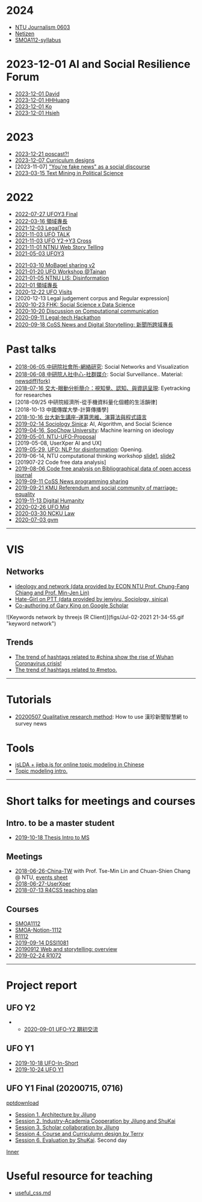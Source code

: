 # 2024
- [NTU Journalism 0603](https://docs.google.com/presentation/d/1FK2Q71AO9DiQeXe3bcqEJHxFfkgNiSuQDkXdDIOXH20/edit?usp=sharing)
- [Netizen](https://docs.google.com/presentation/d/1E-dg2aSJU_1E9Sd3o8nK5c4K_vPNyWDfpfZ9aKNfdU4/edit?usp=sharing)
- [SMOA112-syllabus](https://docs.google.com/document/d/1lo769gan9enHsRPy-K1_zIvDU9eD0KItgqg-_KQNpXM/edit?usp=sharing)

# 2023-12-01 AI and Social Resilience Forum 
- [2023-12-01 David](https://docs.google.com/presentation/d/1fFiz8XIlpiIWBDUQu9_x-nQevLgVI5m09GB7yU43Gm8/edit?usp=sharing)
- [2023-12-01 HHHuang](https://docs.google.com/presentation/d/1xcmCZ18btRcfFPJ_BUgHJbmQk1wUcAEEHrO0cDbXy3A/edit?usp=sharing)
- [2023-12-01 Ko](https://docs.google.com/presentation/d/1abzCJudPDA4AkldQPYHG2mMEG-jlpn-zwJ6j0ENHMo8/edit?usp=sharing)
- [2023-12-01 Hsieh](https://docs.google.com/presentation/d/1yPR6aZiBAYHc8xOh-eGMtBDTnp5huJlY5Aw-I1Ktmr8/edit?usp=sharing)

# 2023
- [2023-12-21 poscast?!](https://docs.google.com/presentation/d/e/2PACX-1vQcEqPI6J_5zjg-w6CGPEdX9Iu2_rwiwfGSAHDV-XBpSTsGGRX2ORv5XWJvxmxwI1OQnYCKbSNle74V/pub?start=false&loop=false&delayms=3000)
- [2023-12-07 Curriculum designs](https://docs.google.com/presentation/d/1Iuo-FbV2Zy9DXQuAri3rNpwdgjKD6dGFAxLfx72YTA0/edit?usp=sharing)
- [2023-11-07] ["You're fake news" as a social discourse](https://docs.google.com/presentation/d/1FhxgcXmuwv7gwQ58zQ6oBqGIt7RxoHoA3qqUZDsULAM/edit?usp=sharing)
- [2023-03-15 Text Mining in Political Science](https://docs.google.com/presentation/d/1X8JWQZA1qtxesCaQqT15ZOK1ZWZlVaFAdl-zQdZ69Ks/edit?usp=sharing)

# 2022
- [2022-07-27 UFOY3 Final](https://docs.google.com/presentation/d/e/2PACX-1vSgZgSUGBsUxQ_SsasUV1wvdF9Oxe5t8gDNjbSV33PAHfUQH6RoRFLMdeHvDA8UFRzywToB43OcGrm4/pub?start=false&loop=false&delayms=3000)
- [2022-03-16 領域專長](https://docs.google.com/presentation/d/1lO80VwBFuNRKoIC9gX1t-sZOGI9n735cgvq5o5IU1_I/edit?usp=sharing)
- [2021-12-03 LegalTech](https://docs.google.com/presentation/d/1GjjTw6mEuT25ANKNQR1kOwWZoh4xpUe9xMfKbV_WASg/edit?usp=sharing)
- [2021-11-03 UFO TALK](https://docs.google.com/presentation/d/e/2PACX-1vT6cABrtYAqHtN6dkMYYvworaC7vb-y9Nu5s49DYiFSxC1KYkW0GW5OO0xLmtPrBcZzaI_PdIjJFNeX/pub?start=false&loop=false&delayms=3000)
- [2021-11-03 UFO Y2->Y3 Cross](https://docs.google.com/presentation/d/e/2PACX-1vR7nQ49Rid5plO4FTAnzGITdzGs6EfYKrR2Ye7aZVXlb-q5xq1cQzYglqzmGcXP0KD0tqXxyEj1rphe/pub?start=false&loop=false&delayms=3000)
- [2021-11-01 NTNU Web Story Telling](WebStorytelling.html)
- [2021-05-03 UFOY3](https://docs.google.com/presentation/d/e/2PACX-1vQXlMTwqaNRXJR9iqoJTlgw4igVmpETBzqL3CZDjOClpzMnxwjhwdXpANH6Sc05AqGfX0s1Img2zBRS/pub?start=false&loop=false&delayms=3000)
* [2021-03-10 MoBagel sharing v2](https://docs.google.com/presentation/d/e/2PACX-1vQ4bpAtZ9KPs6rKay4YziGopW6woGa9PaSftnskti8ZsAmpxj3GFTJIOHKR1VBinQ1802DAGDX2V5S5/pub?start=false&loop=false&delayms=3000)
* [2021-01-20 UFO Workshop @Tainan](https://docs.google.com/presentation/d/e/2PACX-1vQJUST2u3lZrPzhwljUuvf-tRlEPbiqchfd05jFCaSyCKy1E5OaOJXFU0ldD2XZ0REW9UQ4nUVLkPP6/pub?start=false&loop=false&delayms=3000)
* [2021-01-05 NTNU LIS: Disinformation](https://docs.google.com/presentation/d/e/2PACX-1vT2OpWkTOwn56oGSgnk7zpWETzpGF-juk00RaG9faUJ72-d99fwY3b3dhpp1GCauKQmQjpwY5BiriMO/pub?start=false&loop=false&delayms=3000)
* [2021-01 領域專長](https://docs.google.com/presentation/d/e/2PACX-1vQRM3kS_NA5hryWTHdDDbTehTOkC5pO8P_BwQSxcRS3ILrRFIqtLGlIzOaSaYq8NQKE1YndWI0-5jV1/pub?start=false&loop=false&delayms=3000)
* [2020-12-22 UFO Visits](https://docs.google.com/presentation/d/e/2PACX-1vQJUST2u3lZrPzhwljUuvf-tRlEPbiqchfd05jFCaSyCKy1E5OaOJXFU0ldD2XZ0REW9UQ4nUVLkPP6/pub?start=false&loop=false&delayms=3000)
* [2020-12-13 Legal judgement corpus and Regular expression]
* [2020-10-23 FHK: Social Science x Data Science](https://docs.google.com/presentation/d/e/2PACX-1vTU21cemjIbU_piJ6CVMFNnDcZG9MbDTgS2KpmhNVaUD1Yhus-NYSliqzjN4PDS2fVFaw59ch9m_FVg/pub?start=false&loop=false&delayms=3000)
* [2020-10-20 Discussion on Computational communication](https://paper.dropbox.com/doc/--A90bKpulOg0EUMTPujMCNMMaAg-72xaEhf9KJMQkGTeG6cXX)
* [2020-09-11 Legal-tech Hackathon](https://docs.google.com/presentation/d/e/2PACX-1vQg2gF7skxZ91cFwcA1b-POc4AXCW0O0at7xM7yXdi0JL2WZiOPzVgFqHD38--JWQvY_jwSuN8hB7Gx/pub?start=false&loop=false&delayms=3000)
* [2020-09-18 CoSS News and Digital Storytelling: 新聞所跨域專長](https://docs.google.com/presentation/d/e/2PACX-1vQEe0auY-6DVJl5NCrJbip0QaNJFP4SsjcoefK7QQ2b5s6pk1azKvo2m63ZXI53iCpN_BZH4lZ8cT01/pub?start=false&loop=false&delayms=3000)


# Past talks

* [2018-06-05 中研院社會所-網絡研究](https://docs.google.com/presentation/d/e/2PACX-1vT9z-10g1mL8bRxgvVWcg-g_UYEr_Sa2W0hkQtQuK28jfaoGPeDS6YbeQM34zAbfvmvEmEcUbdrJhF-/pub?start=false&loop=false&delayms=3000): Social Networks and Visualization
* [2018-06-08 中研院人社中心-社群媒介](https://docs.google.com/presentation/d/e/2PACX-1vQlM-S9WEV6L-pAS_G4l-6ZbH60-x1VEqtP8_YnDTgpCSsCwn2vyy9RdBD2XLraL75FLRb2jGwdOXN3/pub?start=false&loop=false&delayms=3000): Social Surveillance.. Material: [newsdiff(fork)](http://140.112.153.64:8000/news_meta_list)
* [2018-07-16 交大-眼動分析簡介：視知覺、認知、與資訊呈現](https://docs.google.com/presentation/d/e/2PACX-1vSMO9E-X6-e7anyxPNyw1By7Ne1QhT11znB4BBTasDvogOYgkvsbL4xSo9MNDIV2m31kLLWveAeKxOV/pub?start=false&loop=false&delayms=3000): Eyetracking for researches
* [2018-09/25 中研院經濟所-從手機資料量化個體的生活韻律]
* [2018-10-13 中國傳媒大學-計算傳播學]
* [2018-10-16 台大新生講座-運算思維、演算法與程式語言](https://docs.google.com/presentation/d/e/2PACX-1vSiyB2vjMqi_UQj72tviG0Icdka-pRRmwoF6QycyBXkvDhHMMg-pzJfQwPWxhQpEKNEJ_MZswfkNDps/pub?start=false&loop=false&delayms=3000)
* [2019-02-14 Sociology Sinica](https://docs.google.com/presentation/d/11avWPH_-Vl3gm1FonGHCuPspKdOD6ASsqn8zuCx3BCw/edit?usp=sharing): AI, Algorithm, and Social Science
* [2019-04-16, SooChow University](https://docs.google.com/presentation/d/e/2PACX-1vQPNMVPCECqrUMDIim_q5ge5Pmyl2RnA-5R8zNvsrReQ9b05cBNPd7WoekVC3AWYEz2px6WAdso5zic/pub?start=false&loop=false&delayms=3000): Machine learning on ideology
* [2019-05-01, NTU-UFO-Proposal](https://docs.google.com/presentation/d/1GSaPVmkJkcBZanBNfDuncuuWrkSYD3MVwNAa_DbaP_c/edit?usp=sharing)
* [2019-05-08, UserXper AI and UX]
* [2019-05-29, UFO: NLP for disinformation](https://docs.google.com/presentation/d/1GSaPVmkJkcBZanBNfDuncuuWrkSYD3MVwNAa_DbaP_c/edit?usp=sharing): Opening.
* 2019-06-14, NTU computational thinking workshop [slide1](https://docs.google.com/presentation/d/1fHaMwmbLKQ_VZ2AmkL--KjO3L7i6BLI1kxKcqW3bHUU/edit?usp=sharing), [slide2](https://docs.google.com/presentation/d/1SXGvIacVhFSd3ZDo-bPsHSWULm7ll3-cILtrgwKFDFU/edit?usp=sharing)
* [201907-22 Code free data analysis]
* [2019-08-06 Code free analysis on Bibliographical data of open access journal](https://docs.google.com/presentation/d/e/2PACX-1vRvHIbP38BZd4vvma1y49jlFwimz1c2IkxIkILbdSmk0P9e-qodDwtC92DnbRIwcUvBo574-aN7YEG0/pub?start=false&loop=false&delayms=3000)
* [2019-09-11 CoSS News programming sharing](https://docs.google.com/presentation/d/e/2PACX-1vQEe0auY-6DVJl5NCrJbip0QaNJFP4SsjcoefK7QQ2b5s6pk1azKvo2m63ZXI53iCpN_BZH4lZ8cT01/pub?start=false&loop=false&delayms=3000)
* [2019-09-21 KMU Referendum and social community of marriage-equality](https://docs.google.com/presentation/d/e/2PACX-1vS_9LoOt4YSA7YMkdxhGLfyHoBEO6t6raY0yoIucHDTZSD1KJTyIvCGTNVyQmklgEzm29WdSt8RP_4J/pub?start=false&loop=false&delayms=3000)
* [2019-11-13 Digital Humanity](https://docs.google.com/presentation/d/e/2PACX-1vQgGylQCeeZ2OQP8Jnp5TcOlqELIVyOHrNIZwmLE3EWUeumXcuIHhLLiB11VSXbft3WRq3UL6nIzwtA/pub?start=false&loop=false&delayms=3000)
* [2020-02-26 UFO Mid](https://docs.google.com/presentation/d/e/2PACX-1vQiu3ypFlvAWbE89pFb5iWw_6TcFpaG2ftj7LxWYB2LA6EBusLWVq4gjNvmG1j-_ounVpCZjZZXHekq/pub?start=false&loop=false&delayms=3000)
* [2020-03-30 NCKU Law](https://docs.google.com/presentation/d/e/2PACX-1vT2OpWkTOwn56oGSgnk7zpWETzpGF-juk00RaG9faUJ72-d99fwY3b3dhpp1GCauKQmQjpwY5BiriMO/pub?start=false&loop=false&delayms=3000)
* [2020-07-03 gvm](https://docs.google.com/presentation/d/e/2PACX-1vSXVxGS9LZsgvx9mN-3JbCEvM5aMYM675kbNozoK3y6EuUCKzHDpyZyALNYJalHU96aPLP7bOxRZWc0/pub?start=false&loop=false&delayms=3000)


---
# VIS

## Networks

* [ideology and network (data provided by ECON NTU Prof. Chung-Fang Chiang and Prof. Min-Jen Lin)](html/fbpage_network_lv10.html)
* [Hate-Girl on PTT (data provided by jenyiyu, Sociology, sinica)](html/mention.d3.html)
* [Co-authoring of Gary King on Google Scholar](html/gking_coauthor_2.html)

![Keywords network by threejs (R Client)](figs/Jul-02-2021 21-34-55.gif "keyword network")


## Trends
* [The trend of hashtags related to #china show the rise of Wuhan Coronavirus crisis!](html/china_related_timeline.html)
* [The trend of hashtags related to #metoo.](html/metoo_related_timeline.html)

---
# Tutorials
* [20200507 Qualitative research method](https://paper.dropbox.com/doc/--Azeo1Updn09nI2mY0nw8O6wyAg-mhBata9sL4wMRgIe1RaaL): How to use 漢珍新聞智慧網 to survey news

# Tools
* [jsLDA + jieba.js for online topic modeling in Chinese](https://jirlong.github.io/jsLDA/jslda.html)
* [Topic modeling intro.](https://docs.google.com/presentation/d/e/2PACX-1vRTSSO_8JuLTK_1OyM9eDrogA-K2fhXQwlKxh1PpRvNavkurCCcKBNftv9MpKGYM6EDXtNnqZvPDdKy/pub?start=false&loop=false&delayms=3000)


---
# Short talks for meetings and courses

## Intro. to be a master student
* [2019-10-18 Thesis Intro to MS](https://docs.google.com/presentation/d/e/2PACX-1vSFQNGmM_A5a78LRgQDPYXBq_37qOY3CJFY1zPJE6sRhMYT5bJHveYVH6VZQg8aLGgwlED_60k1555E/pub?start=false&loop=false&delayms=3000)


## Meetings

* [2018-06-26-China-TW](https://docs.google.com/presentation/d/e/2PACX-1vS8rZIWhsZJ2Mu-fF7ywqR2WzqsgoU1mtfGMGIvhqcUOMn0yDQFjzTwsTt6KTXPmITaHhQc2YOBGE-4/pub?start=false&loop=false&delayms=3000) with Prof. Tse-Min Lin and Chuan-Shien Chang @ NTU, [events sheet](https://drive.google.com/open?id=1MHarPtq5er0CefSnRsylucPvnSoJsmEd6jMxHj1fsTQ)
* [2018-06-27-UserXper](https://docs.google.com/presentation/d/e/2PACX-1vS0HWUqB_6sM-mqcZJRXO3pcdIrMbfIC9dBZ6vppBeo_bqWDvibynE6uA0KvzWg2kIPKJZ1svIGH8MO/pub?start=false&loop=false&delayms=3000)
* [2018-07-13 R4CSS teaching plan](https://docs.google.com/presentation/d/e/2PACX-1vQNE8CV6t1NJM2hMwjh2xBnbXypB8GjeHoR8ygMA3cH651YNb9KH9eXfDHsll14ORtJqCZtUt_HkI0y/pub?start=false&loop=false&delayms=3000)

## Courses
* [SMOA1112](https://docs.google.com/document/d/1HNe9DENgWQUumnvVVpuIlN4dEObfb97C94C4S1BUDg0/edit?usp=sharing)
* [SMOA-Notion-1112](https://cclab-tm.notion.site/SMOA1112-a763f1d9fa854927bbd4961bcd1a5eec)
* [R1112](https://docs.google.com/document/d/16jtSKN7RQNMVa8gxsAANBHQg4juxr-EMWQETTLWCrQQ/edit?usp=sharing)
* [2019-09-14 DSSI1081](https://docs.google.com/presentation/d/e/2PACX-1vTSSfrUAnwy-mlcA7I3YBj1NeCTZY6z8b--cuyOqtg-p7-GbMmF11JejhGb6sOoogBbaSKMxpYSLcem/pub?start=false&loop=false&delayms=3000)
* [20190912 Web and storytelling: overview](https://docs.google.com/presentation/d/e/2PACX-1vSn4136pWlNea1Kn79F73lE4UU7zpbFRatmnwG7LsLrxsqK71zlC8L7J9iT8cct5aavfONB3IoFqN7K/pub?start=false&loop=false&delayms=3000)
* [2019-02-24 R1072](https://docs.google.com/presentation/d/e/2PACX-1vQ-zTp75r_vQ2n1mKP249OOna8QKBsAPMEijdQ5-B_E7yFW-Q-_uXpsLQMNDLj-0WY3nX3eU3KmCb-v/pub?start=false&loop=false&delayms=3000)


---
# Project report

## UFO Y2
* * [2020-09-01 UFO-Y2 期初交流](https://docs.google.com/presentation/d/e/2PACX-1vT7zYHaLTaMjXs2dhjaFbsAL8jXcWQ73K_Oy3zcpMQKAtG2GMDeeKRrCJ8CCjLsN8bPyWgs3jGMuDiu/pub?start=false&loop=false&delayms=3000)


## UFO Y1 

* [2019-10-18 UFO-In-Short](https://docs.google.com/presentation/d/e/2PACX-1vQiu3ypFlvAWbE89pFb5iWw_6TcFpaG2ftj7LxWYB2LA6EBusLWVq4gjNvmG1j-_ounVpCZjZZXHekq/pub?start=false&loop=false&delayms=3000)
* [2019-10-24 UFO Y1](https://docs.google.com/presentation/d/e/2PACX-1vRIozyyLFvfQ_Gp6iWVvavgVoVr4MV8I0B6-XzTam8jLH28fcCXYnRz4E79zFHuU7UAFNVv7S2S-68_/pub?start=false&loop=false&delayms=3000)

## UFO Y1 Final (20200715, 0716)
[pptdownload](https://drive.google.com/drive/folders/1AIJ3NsO4YfxGIslSi0mQal0JI2_NgOPi?usp=sharing)
* [Session 1. Architecture by Jilung](https://docs.google.com/presentation/d/e/2PACX-1vS0Ktb6kV6tiHC8issQ27P3BjCmuQ38MRjrhdKMJ6UsTurg7Q7t0Bs0hcU3gAqFK89bXLSXzYMXBNOk/pub?start=false&loop=false&delayms=3000)
* [Session 2. Industry-Academia Cooperation by Jilung and ShuKai](https://docs.google.com/presentation/d/e/2PACX-1vR5P12_ZAg2OEqDSvo2XetxePq8188YLdeBwd9r4UEAosu9A0jZUhEW4GnP_l43B7K7Ekmu9sM61ikD/pub?start=false&loop=false&delayms=3000)
* [Session 3. Scholar collaboration by Jilung](https://docs.google.com/presentation/d/e/2PACX-1vRNGoZilFIFbtV8MpFl8ZpBDvyVp-H7YKHDxZbcspq32CLbmWb5QHO_fm8-09D2pVveMOrpDYtRzjpc/pub?start=false&loop=false&delayms=3000)
* [Session 4. Course and Curriculumn design by Terry](https://docs.google.com/presentation/d/e/2PACX-1vQZq98ALjwEV28Bc1C-BDTp92FPKJmPJ7u-Il41E1aJ404ufLUoCqOCyd2A-ho1GBhLbVHT8lJGWhtU/pub?start=false&loop=false&delayms=3000)
* [Session 6. Evaluation by ShuKai](https://docs.google.com/presentation/d/e/2PACX-1vTFUYdOcQaUdjoSpXwEQ6FtsbWfEDvcFemqJ4B-RUqz8CbZwKGSWaSl5kuAc9oLg6ZST6sfpDofpAz8/pub?start=false&loop=false&delayms=3000). Second day


[Inner](presentation.md)

# Useful resource for teaching
* [useful_css.md](useful_css.md)
